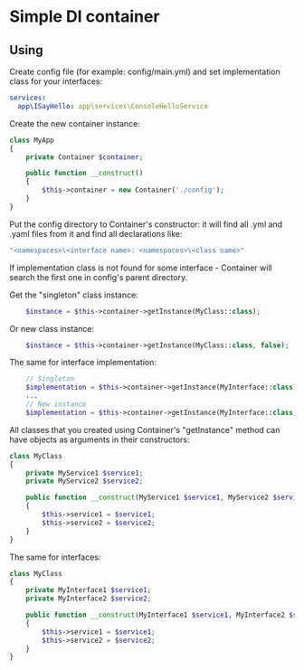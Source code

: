 # Simple DI container

## Using
Create config file (for example: config/main.yml) and set implementation class for your interfaces:
```yml
services:
  app\ISayHello: app\services\ConsoleHelloService
```
Create the new container instance:
```php
class MyApp
{
    private Container $container;

    public function __construct()
    {
        $this->container = new Container('./config');
    }
}
```
Put the config directory to Container's constructor: it will find all .yml and .yaml files from it
and find all declarations like:
```yml
"<namespaces>\<interface name>: <namespaces>\<class name>"
```
If implementation class is not found for some interface - Container will search the first one in config's parent directory.

Get the "singleton" class instance:
```php
    $instance = $this->container->getInstance(MyClass::class);
```
Or new class instance:
```php
    $instance = $this->container->getInstance(MyClass::class, false);
```
The same for interface implementation:
```php
    // Singleton
    $implementation = $this->container->getInstance(MyInterface::class);
    ...
    // New instance
    $implementation = $this->container->getInstance(MyInterface::class, false);
```

All classes that you created using Container's "getInstance" method can have objects as arguments in their constructors:
```php
class MyClass
{
    private MyService1 $service1;
    private MyService2 $service2;

    public function __construct(MyService1 $service1, MyService2 $service2)
    {
        $this->service1 = $service1;
        $this->service2 = $service2;
    }
}
```

The same for interfaces:
```php
class MyClass
{
    private MyInterface1 $service1;
    private MyInterface2 $service2;

    public function __construct(MyInterface1 $service1, MyInterface2 $service2)
    {
        $this->service1 = $service1;
        $this->service2 = $service2;
    }
}
```
